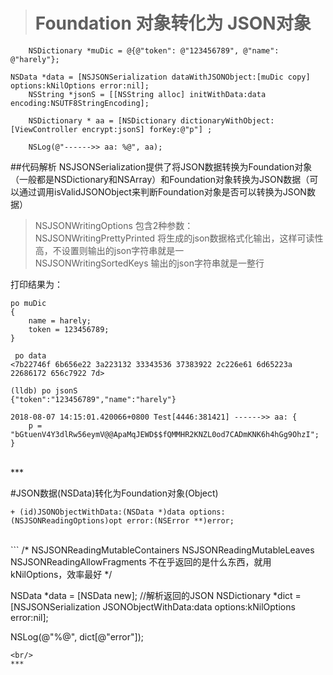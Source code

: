 ># Foundation 对象转化为 JSON对象

```
    NSDictionary *muDic = @{@"token": @"123456789", @"name": @"harely"};

NSData *data = [NSJSONSerialization dataWithJSONObject:[muDic copy] options:kNilOptions error:nil];
    NSString *jsonS = [[NSString alloc] initWithData:data encoding:NSUTF8StringEncoding];
    
    NSDictionary * aa = [NSDictionary dictionaryWithObject:[ViewController encrypt:jsonS] forKey:@"p"] ;
    
    NSLog(@"------>> aa: %@", aa);
```


##代码解析
NSJSONSerialization提供了将JSON数据转换为Foundation对象（一般都是NSDictionary和NSArray）和Foundation对象转换为JSON数据（可以通过调用isValidJSONObject来判断Foundation对象是否可以转换为JSON数据）

>NSJSONWritingOptions 包含2种参数：
<br/>NSJSONWritingPrettyPrinted    将生成的json数据格式化输出，这样可读性高，不设置则输出的json字符串就是一
<br/>NSJSONWritingSortedKeys     输出的json字符串就是一整行


打印结果为：
```
po muDic
{
    name = harely;
    token = 123456789;
}

 po data
<7b22746f 6b656e22 3a223132 33343536 37383922 2c226e61 6d65223a 22686172 656c7922 7d>

(lldb) po jsonS
{"token":"123456789","name":"harely"}

2018-08-07 14:15:01.420066+0800 Test[4446:381421] ------>> aa: {
    p = "bGtuenV4Y3dlRw56eymV@@ApaMqJEWD$$fQMMHR2KNZL0od7CADmKNK6h4hGg9OhzI";
}
```
<br/>
***


#JSON数据(NSData)转化为Foundation对象(Object)
```
+ (id)JSONObjectWithData:(NSData *)data options:(NSJSONReadingOptions)opt error:(NSError **)error;
```
<br/>
```
/*
  NSJSONReadingMutableContainers
  NSJSONReadingMutableLeaves
  NSJSONReadingAllowFragments
 不在乎返回的是什么东西，就用kNilOptions，效率最好
 */

NSData *data = [NSData new];
//解析返回的JSON
NSDictionary *dict = [NSJSONSerialization JSONObjectWithData:data options:kNilOptions error:nil];
        
NSLog(@"%@", dict[@"error"]);
```
<br/>
***
